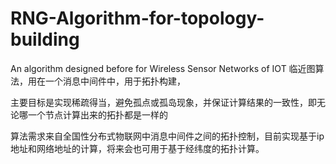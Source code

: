 # RNG-Algorithm-for-topology-building
An algorithm designed before for Wireless Sensor Networks of IOT
临近图算法，用在一个消息中间件中，用于拓扑构建，

主要目标是实现稀疏得当，避免孤点或孤岛现象，并保证计算结果的一致性，即无论哪一个节点计算出来的拓扑都是一样的

算法需求来自全国性分布式物联网中消息中间件之间的拓扑控制，目前实现基于ip地址和网络地址的计算，将来会也可用于基于经纬度的拓扑计算。
